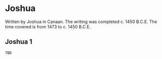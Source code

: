 # Joshua

Written by Joshua in Canaan. The writing was completed c. 1450 B.C.E. The time covered is from 1473 to c. 1450 B.C.E.

## Joshua 1

```
TBD
```


